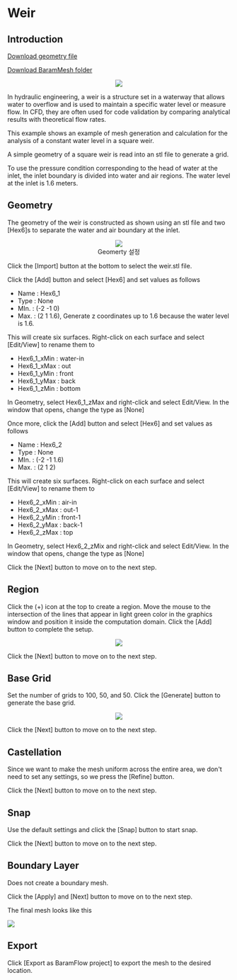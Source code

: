 # Weir

## Introduction 

[Download geometry file](https://drive.google.com/file/d/1GAW7sYRYS07-To1PhH5QCLTAK29bbbuu/view?usp=sharing) 

[Download BaramMesh folder](https://drive.google.com/file/d/1oKVpiZEEfw-jEpjWlJTnWwcLP8zEztjg/view?usp=sharing)

<p align='center'>
    <img src="https://github.com/nextfoam/baram-pages/raw/main/screenshots/mesh/weir/main.png"><br> 
</p>

In hydraulic engineering, a weir is a structure set in a waterway that allows water to overflow and is used to maintain a specific water level or measure flow. In CFD, they are often used for code validation by comparing analytical results with theoretical flow rates.

This example shows an example of mesh generation and calculation for the analysis of a constant water level in a square weir.

A simple geometry of a square weir is read into an stl file to generate a grid.

To use the pressure condition corresponding to the head of water at the inlet, the inlet boundary is divided into water and air regions. The water level at the inlet is 1.6 meters.

## Geometry

The geometry of the weir is constructed as shown using an stl file and two [Hex6]s to separate the water and air boundary at the inlet. 

<p align='center'>
    <img src="https://github.com/nextfoam/baram-pages/raw/main/screenshots/mesh/weir/geom.png"><br> Geomerty 설정
</p>

Click the [Import] button at the bottom to select the weir.stl file. 

Click the [Add] button and select [Hex6] and set values as follows

+ Name : Hex6_1 
+ Type : None 
+ MIn. : (-2 -1 0)
+ Max. : (2 1 1.6), Generate z coordinates up to 1.6 because the water level is 1.6. 

This will create six surfaces. Right-click on each surface and select [Edit/View] to rename them to
 
+ Hex6\_1\_xMin : water-in
+ Hex6\_1\_xMax : out
+ Hex6\_1\_yMin : front
+ Hex6\_1\_yMax : back
+ Hex6\_1\_zMin : bottom

In Geometry, select Hex6\_1\_zMax and right-click and select Edit/View. In the window that opens, change the type as [None] 

Once more, click the [Add] button and select [Hex6] and set values as follows

+ Name : Hex6_2 
+ Type : None 
+ MIn. : (-2 -1 1.6)
+ Max. : (2 1 2)

This will create six surfaces. Right-click on each surface and select [Edit/View] to rename them to
 
+ Hex6\_2\_xMin : air-in
+ Hex6\_2\_xMax : out-1
+ Hex6\_2\_yMin : front-1
+ Hex6\_2\_yMax : back-1
+ Hex6\_2\_zMax : top

In Geometry, select Hex6\_2\_zMix and right-click and select Edit/View. In the window that opens, change the type as [None] 


Click the [Next] button to move on to the next step.

<!-------------------------------------------------------------------------------------------------->
## Region

Click the (+) icon at the top to create a region. Move the mouse to the intersection of the lines that appear in light green color in the graphics window and position it inside the computation domain. Click the [Add] button to complete the setup.

<p align='center'>
    <img src="https://github.com/nextfoam/baram-pages/raw/main/screenshots/mesh/weir/region.png"><br>
</p>

Click the [Next] button to move on to the next step.

<!-------------------------------------------------------------------------------------------------->
## Base Grid

Set the number of grids to 100, 50, and 50. Click the [Generate] button to generate the base grid.

<p align='center'>
    <img src="https://github.com/nextfoam/baram-pages/raw/main/screenshots/mesh/weir/baseGrid.png"><br> 
</p>

Click the [Next] button to move on to the next step.

<!-------------------------------------------------------------------------------------------------->
## Castellation

Since we want to make the mesh uniform across the entire area, we don't need to set any settings, so we press the [Refine] button.

Click the [Next] button to move on to the next step.
<!-------------------------------------------------------------------------------------------------->
## Snap

Use the default settings and click the [Snap] button to start snap.

Click the [Next] button to move on to the next step.
<!-------------------------------------------------------------------------------------------------->
## Boundary Layer

Does not create a boundary mesh. 

Click the [Apply] and [Next] button to move on to the next step.

The final mesh looks like this

[![](https://github.com/nextfoam/baram-pages/raw/main/screenshots/mesh/weir/finalMesh.png "")](https://github.com/nextfoam/baram-pages/raw/main/screenshots/mesh/weir/finalMesh.png)

<!-------------------------------------------------------------------------------------------------->
## Export

Click [Export as BaramFlow project] to export the mesh to the desired location. 





